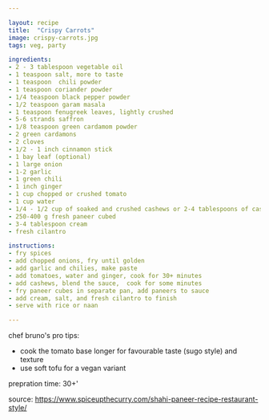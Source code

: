 ```yaml
---

layout: recipe
title:  "Crispy Carrots"
image: crispy-carrots.jpg
tags: veg, party

ingredients:
- 2 - 3 tablespoon vegetable oil
- 1 teaspoon salt, more to taste
- 1 teaspoon  chili powder
- 1 teaspoon coriander powder
- 1/4 teaspoon black pepper powder
- 1/2 teaspoon garam masala
- 1 teaspoon fenugreek leaves, lightly crushed
- 5-6 strands saffron
- 1/8 teaspoon green cardamom powder
- 2 green cardamons
- 2 cloves
- 1/2 - 1 inch cinnamon stick
- 1 bay leaf (optional)
- 1 large onion
- 1-2 garlic
- 1 green chili
- 1 inch ginger
- 1 cup chopped or crushed tomato
- 1 cup water
- 1/4 - 1/2 cup of soaked and crushed cashews or 2-4 tablespoons of cashew paste
- 250-400 g fresh paneer cubed
- 3-4 tablespoon cream 
- fresh cilantro

instructions:
- fry spices
- add chopped onions, fry until golden
- add garlic and chilies, make paste
- add tomatoes, water and ginger, cook for 30+ minutes
- add cashews, blend the sauce,  cook for some minutes
- fry paneer cubes in separate pan, add paneers to sauce
- add cream, salt, and fresh cilantro to finish
- serve with rice or naan

---
```


chef bruno's pro tips:
- cook the tomato base longer for favourable taste (sugo style) and texture
- use soft tofu for a vegan variant

prepration time: 30+'

source:
https://www.spiceupthecurry.com/shahi-paneer-recipe-restaurant-style/